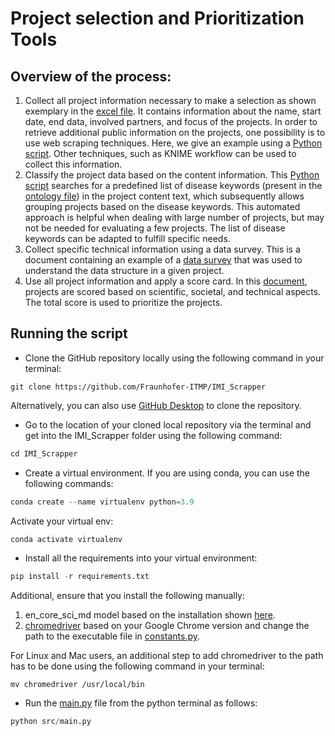 # Project selection and Prioritization Tools 

## Overview of the process:
1. Collect all project information necessary to make a selection as shown exemplary in the [excel file](data/IMI2_Projects_Abstacts.xlsx). It contains information about the name, start date, end data, involved partners, and focus of the projects. In order to retrieve additional public information on the projects, one possibility is to use web scraping techniques. Here, we give an example using a [Python script](src/scrapper.py). Other techniques, such as KNIME workflow can be used to collect this information.
2. Classify the project data based on the content information. This [Python script](src/fair_vocab_mapping.py) searches for a predefined list of disease keywords (present in the [ontology file](data/fair_ontology)) in the project content text, which subsequently allows grouping projects based on the disease keywords. This automated approach is helpful when dealing with large number of projects, but may not be needed for evaluating a few projects. The list of disease keywords can be adapted to fulfill specific needs.
3. Collect specific technical information using a data survey. This is a document containing an example of a [data survey](https://zenodo.org/record/3274230#.YbNVK7nMJgA) that was used to understand the data structure in a given project.
4. Use all project information and apply a score card. In this [document](https://zenodo.org/record/3596024#.YbNVQLnMJgA), projects are scored based on scientific, societal, and technical aspects. The total score is used to prioritize the projects. 


## Running the script
- Clone the GitHub repository locally using the following command in your terminal:
```
git clone https://github.com/Fraunhofer-ITMP/IMI_Scrapper
```
Alternatively, you can also use [GitHub Desktop](https://desktop.github.com/) to clone the repository.

- Go to the location of your cloned local repository via the terminal and get into the IMI_Scrapper folder using the following command:
```python
cd IMI_Scrapper
```
-  Create a virtual environment. If you are using conda, you can use the following commands:
```python
conda create --name virtualenv python=3.9
```
Activate your virtual env:
```python
conda activate virtualenv
```
- Install all the requirements into your virtual environment:
```python
pip install -r requirements.txt
```
Additional, ensure that you install the following manually:
1. en_core_sci_md model based on the installation shown [here](https://github.com/allenai/scispacy).
1. [chromedriver](https://chromedriver.chromium.org/downloads) based on your Google Chrome version and change the path to the executable file in [constants.py](src/constants.py).

For Linux and Mac users, an additional step to add chromedriver to the path has to be done using the following command in your terminal:
   ```
   mv chromedriver /usr/local/bin
   ```
- Run the [main.py](src/main.py) file from the python terminal as follows:
```python
python src/main.py
```